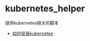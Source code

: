 # kubernetes_helper
提供kubernetes相关的脚本
+ [如何安装kubernetes](https://github.com/gomode/kubernetes_helper/blob/master/setup/README.md)